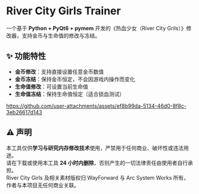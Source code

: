 # River City Girls Trainer

一个基于 **Python + PyQt6 + pymem** 开发的《热血少女（River City Grils）》修改器，支持金币与生命值的修改与冻结。

## ✨ 功能特性
- **金币修改**：支持直接设置任意金币数值
- **金币冻结**：保持金币恒定，不会因游戏内操作而变化
- **生命值修改**：可设置当前生命值
- **生命值冻结**：保持生命值恒定（适合锁血测试）

https://github.com/user-attachments/assets/ef8b99da-5134-46d0-8f8c-3eb26617d143

## ⚠️ 声明
本工具仅供**学习与研究内存修改技术**使用，严禁用于任何商业、破坏性或违法用途。  
请在下载或使用本工具 **24 小时内删除**，否则产生的一切法律责任由使用者自行承担。  
River City Girls 及相关素材版权归 WayForward 与 Arc System Works 所有，作者与本项目无任何商业关联。

